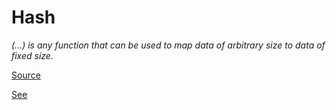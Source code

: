 # Hash

_(...) is any function that can be used to map data of arbitrary size to data of fixed size._

[Source](https://en.wikipedia.org/wiki/Hash_function)

[See](https://www.youtube.com/watch?v=b4b8ktEV4Bg)
